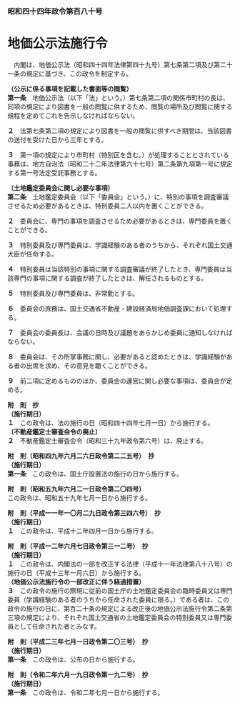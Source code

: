 ### 昭和四十四年政令第百八十号  
# 地価公示法施行令  
　内閣は、地価公示法（昭和四十四年法律第四十九号）第七条第二項及び第二十一条の規定に基づき、この政令を制定する。  
  
**（公示に係る事項を記載した書面等の閲覧）**  
**第一条**　地価公示法（以下「法」という。）第七条第二項の関係市町村の長は、同項の規定により図書を一般の閲覧に供するため、閲覧の場所及び閲覧に関する規程を定めてこれを告示しなければならない。  
  
**２**　法第七条第二項の規定により図書を一般の閲覧に供すべき期間は、当該図書の送付を受けた日から三年とする。  
  
**３**　第一項の規定により市町村（特別区を含む。）が処理することとされている事務は、地方自治法（昭和二十二年法律第六十七号）第二条第九項第一号に規定する第一号法定受託事務とする。  
  
**（土地鑑定委員会に関し必要な事項）**  
**第二条**　土地鑑定委員会（以下「委員会」という。）に、特別の事項を調査審議させるため必要があるときは、特別委員二人以内を置くことができる。  
  
**２**　委員会に、専門の事項を調査させるため必要があるときは、専門委員を置くことができる。  
  
**３**　特別委員及び専門委員は、学識経験のある者のうちから、それぞれ国土交通大臣が任命する。  
  
**４**　特別委員は当該特別の事項に関する調査審議が終了したとき、専門委員は当該専門の事項に関する調査が終了したときは、解任されるものとする。  
  
**５**　特別委員及び専門委員は、非常勤とする。  
  
**６**　委員会の庶務は、国土交通省不動産・建設経済局地価調査課において処理する。  
  
**７**　委員会の委員長は、会議の日時及び議題をあらかじめ委員に通知しなければならない。  
  
**８**　委員会は、その所掌事務に関し、必要があると認めたときは、学識経験がある者の出席を求め、その意見を聴くことができる。  
  
**９**　前二項に定めるもののほか、委員会の運営に関し必要な事項は、委員会が定める。  
  
**附　則　抄**  
**（施行期日）**  
**１**　この政令は、法の施行の日（昭和四十四年七月一日）から施行する。  
**（不動産鑑定士審査会令の廃止）**  
**２**　不動産鑑定士審査会令（昭和三十九年政令第六号）は、廃止する。  
  
**附　則（昭和四九年六月二六日政令第二二五号）　抄**  
**（施行期日）**  
**第一条**　この政令は、国土庁設置法の施行の日から施行する。  
  
**附　則（昭和五九年六月二一日政令第二〇四号）**  
この政令は、昭和五十九年七月一日から施行する。  
  
**附　則（平成一一年一〇月二九日政令第三四六号）　抄**  
**（施行期日）**  
**１**　この政令は、平成十二年四月一日から施行する。  
  
**附　則（平成一二年六月七日政令第三一二号）　抄**  
**（施行期日）**  
**１**　この政令は、内閣法の一部を改正する法律（平成十一年法律第八十八号）の施行の日（平成十三年一月六日）から施行する。  
**（地価公示法施行令の一部改正に伴う経過措置）**  
**３**　この政令の施行の際現に従前の国土庁の土地鑑定委員会の臨時委員又は専門委員（学識経験のある者のうちから任命された委員に限る。）である者は、この政令の施行の日に、第百二十条の規定による改正後の地価公示法施行令第二条第三項の規定により、それぞれ国土交通省の土地鑑定委員会の特別委員又は専門委員として任命された者とみなす。  
  
**附　則（平成二三年七月一日政令第二〇三号）　抄**  
**（施行期日）**  
**第一条**　この政令は、公布の日から施行する。  
  
**附　則（令和二年六月一九日政令第一九二号）　抄**  
**（施行期日）**  
**第一条**　この政令は、令和二年七月一日から施行する。  
  
